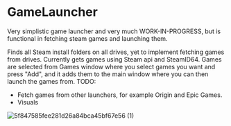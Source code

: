 # GameLauncher
Very simplistic game launcher and very much WORK-IN-PROGRESS, but is functional in fetching steam games and launching them.

Finds all Steam install folders on all drives, yet to implement fetching games from drives. Currently gets games using Steam api and SteamID64. Games are selected from Games window where you select games you want and press "Add", and it adds them to the main window where you can then launch the games from.
TODO: 
- Fetch games from other launchers, for example Origin and Epic Games. 
- Visuals


![5f847585fee281d26a84bca45bf67e56 (1)](https://user-images.githubusercontent.com/54209182/218533870-e52034e9-acdb-4a4e-84a0-db923acf1460.png)
